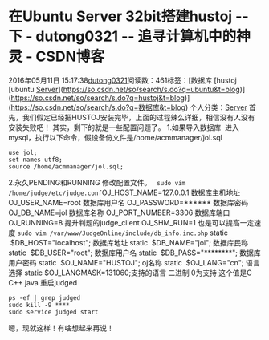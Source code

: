# 在Ubuntu Server 32bit搭建hustoj -- 下 - dutong0321 -- 追寻计算机中的神灵 - CSDN博客
2016年05月11日 15:17:38[dutong0321](https://me.csdn.net/dutong0321)阅读数：461标签：[数据库																[hustoj																[ubuntu																[Server](https://so.csdn.net/so/search/s.do?q=Server&t=blog)](https://so.csdn.net/so/search/s.do?q=ubuntu&t=blog)](https://so.csdn.net/so/search/s.do?q=hustoj&t=blog)](https://so.csdn.net/so/search/s.do?q=数据库&t=blog)
个人分类：[Server](https://blog.csdn.net/dutong0321/article/category/6222374)
首先，我们假定已经把HUSTOJ安装完毕，上面的过程辣么详细，相信没有人没有安装失败吧！
其实，剩下的就是一些配置问题了。
1.如果导入数据库
 进入mysql，执行以下命令，假设备份文件是/home/acmmanager/jol.sql
```
use jol;
set names utf8;
source /home/acmmanager/jol.sql;
```
2.永久PENDING和RUNNING
修改配置文件。
` sudo vim /home/judge/etc/judge.conf`OJ_HOST_NAME=127.0.0.1 数据库主机地址
OJ_USER_NAME=root 数据库用户名
OJ_PASSWORD=****** 数据库密码
OJ_DB_NAME=jol 数据库名称
OJ_PORT_NUMBER=3306 数据库端口
OJ_RUNNING=8 提升判题的judge_client
OJ_SHM_RUN=1 也是可以提高一定速度
`sudo vim /var/www/JudgeOnline/include/db_info.inc.php`
static  $DB_HOST="localhost"; 数据库地址
static  $DB_NAME="jol"; 数据库民称
static  $DB_USER="root"; 数据库用户名
static  $DB_PASS="********"; 数据库用户密码
static  $OJ_NAME="HUSTOJ"; oj名称
static  $OJ_LANG="cn"; 语言选择
static $OJ_LANGMASK=131060;支持的语言 二进制 0为支持 这个值是C C++ java
重启judged
```
ps -ef | grep judged
sudo kill -9 ****
sudo service judged start
```
嗯，现就这样！有啥想起来再说！
